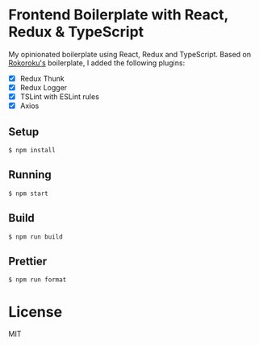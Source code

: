 # Frontend Boilerplate with React, Redux & TypeScript

My opinionated boilerplate using React, Redux and TypeScript. Based on [Rokoroku's](https://github.com/rokoroku/react-redux-typescript-boilerplate) boilerplate, I added the following plugins:

- [x] Redux Thunk
- [x] Redux Logger
- [x] TSLint with ESLint rules
- [x] Axios

## Setup

```
$ npm install
```

## Running

```
$ npm start
```

## Build

```
$ npm run build
```

## Prettier

```
$ npm run format
```

# License

MIT
